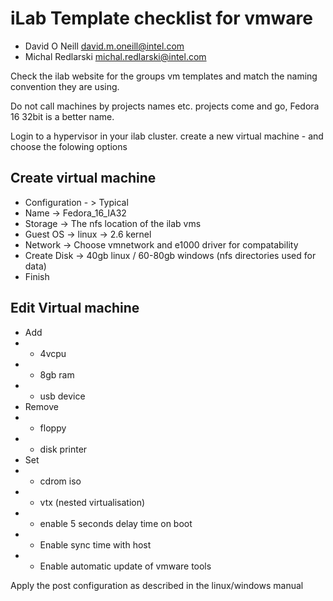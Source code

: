 # iLab Template checklist for vmware
- David O Neill <david.m.oneill@intel.com>
- Michal Redlarski <michal.redlarski@intel.com>

Check the ilab website for the groups vm templates and match the naming convention they are using.

Do not call machines by projects names etc. projects come and go, Fedora 16 32bit is a better name.

Login to a hypervisor in your ilab cluster. create a new virtual machine - and choose the folowing options

## Create virtual machine
- Configuration - > Typical
- Name -> Fedora_16_IA32
- Storage -> The nfs location of the ilab vms
- Guest OS -> linux -> 2.6 kernel
- Network -> Choose vmnetwork and e1000 driver for compatability
- Create Disk -> 40gb linux / 60-80gb windows (nfs directories used for data)
- Finish

## Edit Virtual machine
- Add
- - 4vcpu 
- - 8gb ram 
- - usb device
- Remove
- - floppy 
- - disk printer
- Set
- - cdrom iso 
- - vtx (nested virtualisation)
- - enable 5 seconds delay time on boot
- - Enable sync time with host
- - Enable automatic update of vmware tools

Apply the post configuration as described in the linux/windows manual
